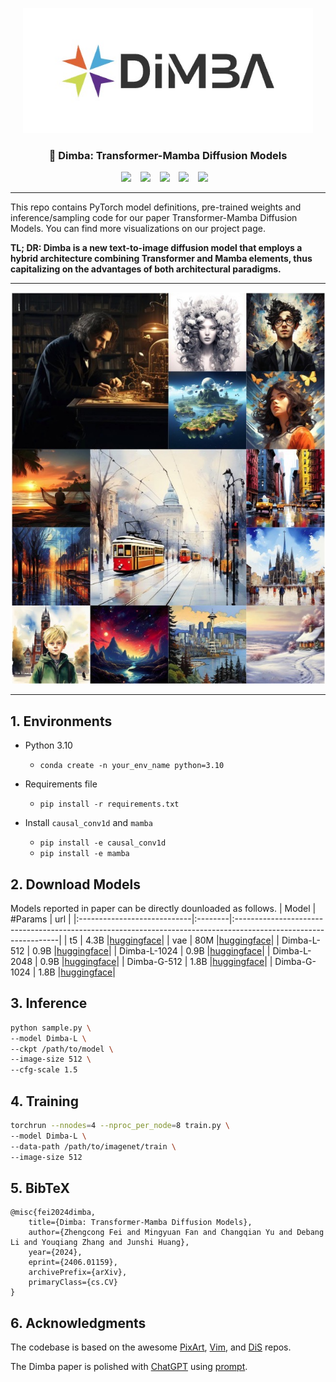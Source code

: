 <p align="center">
  <img src="asset/logo.jpg"  height=200>
</p>

### <div align="center"> 🚀 Dimba: Transformer-Mamba Diffusion Models <div> 

<div align="center">
  <a href="https://github.com/feizc/Dimba/"><img src="https://img.shields.io/static/v1?label=Dimba Code&message=Github&color=blue&logo=github-pages"></a> &ensp;
  <a href="https://dimba-project.github.io/"><img src="https://img.shields.io/static/v1?label=Project%20Page&message=Github&color=red&logo=github-pages"></a> &ensp;
    <a href="https://huggingface.co/feizhengcong/Dimba"><img src="https://img.shields.io/static/v1?label=models&message=HF&color=yellow"></a> &ensp;
  <a href="https://huggingface.co/feizhengcong/Dimba"><img src="https://img.shields.io/static/v1?label=dataset&message=HF&color=green"></a> &ensp;
    <a href="http://arxiv.org/abs/2406.01159"><img src="https://img.shields.io/static/v1?label=Paper&message=Arxiv:Dimba&color=purple&logo=arxiv"></a> &ensp;
</div>

---

This repo contains PyTorch model definitions, pre-trained weights and inference/sampling code for our paper Transformer-Mamba Diffusion Models. You can find more visualizations on our project page.

<b> TL; DR: Dimba is a new text-to-image diffusion model that employs a hybrid architecture combining Transformer and Mamba elements, thus capitalizing on the advantages of both architectural paradigms.</b>

---


![some generated cases.](asset/case.jpg)



---


## 1. Environments

- Python 3.10
  - `conda create -n your_env_name python=3.10`

- Requirements file
  - `pip install -r requirements.txt`

- Install ``causal_conv1d`` and ``mamba``
  - `pip install -e causal_conv1d`
  - `pip install -e mamba`

## 2. Download Models

Models reported in paper can be directly dounloaded as follows. 
| Model                       | #Params | url      | 
|:----------------------------|:--------|:----------------------------------------------------------------------------------------------------------------|
| t5                          | 4.3B     |[huggingface](https://huggingface.co/)|
| vae                          | 80M     |[huggingface](https://huggingface.co/)|
| Dimba-L-512                  | 0.9B     |[huggingface](https://huggingface.co/)|
| Dimba-L-1024                  | 0.9B     |[huggingface](https://huggingface.co/)|
| Dimba-L-2048                  | 0.9B     |[huggingface](https://huggingface.co/)|
| Dimba-G-512                  | 1.8B     |[huggingface](https://huggingface.co/)|
| Dimba-G-1024                  | 1.8B     |[huggingface](https://huggingface.co/)|

## 3. Inference

```bash
python sample.py \
--model Dimba-L \
--ckpt /path/to/model \
--image-size 512 \
--cfg-scale 1.5
```


## 4. Training 

```bash
torchrun --nnodes=4 --nproc_per_node=8 train.py \
--model Dimba-L \
--data-path /path/to/imagenet/train \
--image-size 512 
```


## 5. BibTeX

    @misc{fei2024dimba,
        title={Dimba: Transformer-Mamba Diffusion Models}, 
        author={Zhengcong Fei and Mingyuan Fan and Changqian Yu and Debang Li and Youqiang Zhang and Junshi Huang},
        year={2024},
        eprint={2406.01159},
        archivePrefix={arXiv},
        primaryClass={cs.CV}
    }

  
## 6. Acknowledgments

The codebase is based on the awesome [PixArt](https://github.com/PixArt-alpha/PixArt-alpha), [Vim](https://github.com/hustvl/Vim), and [DiS](https://github.com/feizc/DiS) repos. 

The Dimba paper is polished with [ChatGPT](https://chat.openai.com/) using [prompt](asset/paper_writing.txt).

